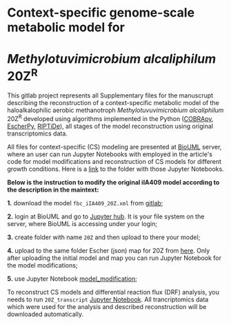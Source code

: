 # Context-specific genome-scale metabolic model for 
# _Methylotuvimicrobium alcaliphilum_ 20Z<sup>R</sup>

This gitlab project represents all Supplementary files for the manuscrupt describing the reconstruction of a context-specific metabolic model of the haloalkalophilic aerobic methanotroph _Methylotuvuvimicrobium alcaliphilum_ 20Z<sup>R</sup> developed using algorithms implemented in the Python ([COBRApy](https://opencobra.github.io/cobrapy/), [EscherPy](https://github.com/zakandrewking/escher), [RIPTiDe](https://github.com/mjenior/riptide)), all stages of the model reconstruction using original transcriptomics data.

All files for context-specific (CS) modeling are presented at [BioUML](https://ict.biouml.org/) server, where an user can run Jupyter Notebooks with employed in the article's code for model modifications and reconstruction of CS models for different growth conditions. Here is a [link](https://sirius-web.org/bioumlweb/#de=data/Collaboration%20(git)/20ZR_CS_GSM_model/Data/CS_GSM_model) to the folder with those Jupyter Notebooks.

**Below is the instruction to modify the original iIA409 model according to the description in the maintext:**


**1.**  download the model `fbc_iIA409_20Z.xml` from [gitlab](https://gitlab.sirius-web.org/RSF/20ZR_CS_GSM_model/-/blob/master/Data/CS_GSM_model/file_collection.files/fbc_iIA409_20Z.xml);

**2.** login at BioUML and go to [Jupyter hub](https://sirius-web.org/jupyter/). It is your file system on the server, where BioUML is accessing under your login;

**3.** create folder with name `20Z` and then upload to there your model;

**4.** upload to the same folder Escher (json) map for 20Z from [here](
https://gitlab.sirius-web.org/RSF/20ZR_CS_GSM_model/-/tree/master/Data/CS_GSM_model/file_collection.files/Escher_json_maps). Only after uploading the initial model and map you can run Jupyter Notebook for the model modifications;

**5.** use Jupyter Notebook [model_modification](https://sirius-web.org/bioumlweb/#de=data/Collaboration%20(git)/20ZR_CS_GSM_model/Data/CS_GSM_model/model_modification.ipynb);


To reconstruct CS models and differential reaction flux (DRF) analysis, you needs to run `20Z_transcript` [Jupyter Notebook](https://sirius-web.org/bioumlweb/#de=data/Collaboration%20(git)/20ZR_CS_GSM_model/Data/CS_GSM_model/20Z_transcript.ipynb). All trancriptomics data which were used for the analysis and described reconstruction will be downloaded automatically. 


